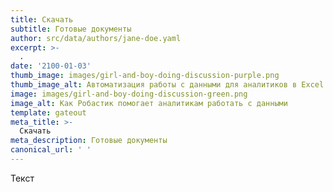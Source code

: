 ```yaml
---
title: Скачать
subtitle: Готовые документы
author: src/data/authors/jane-doe.yaml
excerpt: >-
  .
date: '2100-01-03'
thumb_image: images/girl-and-boy-doing-discussion-purple.png
thumb_image_alt: Автоматизация работы с данными для аналитиков в Excel
image: images/girl-and-boy-doing-discussion-green.png
image_alt: Как Робастик помогает аналитикам работать с данными
template: gateout
meta_title: >-
  Скачать
meta_description: Готовые документы
canonical_url: ' '
---
```

Текст

